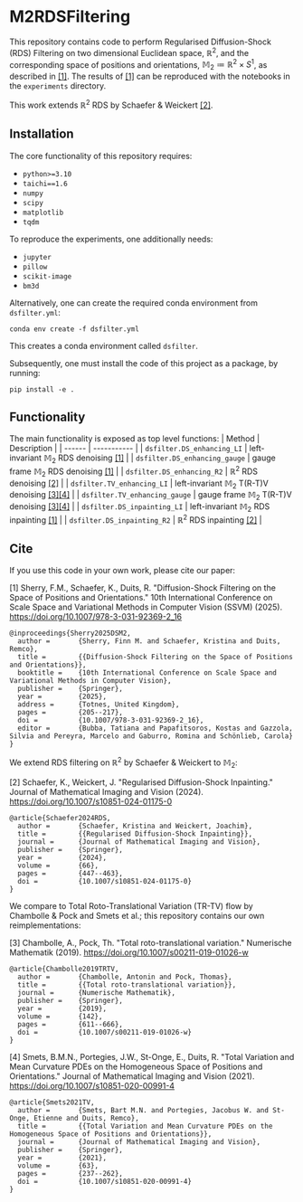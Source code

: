 # M2RDSFiltering
This repository contains code to perform Regularised Diffusion-Shock (RDS) Filtering on two dimensional Euclidean space, $\mathbb{R}^2$, and the corresponding space of positions and orientations, $\mathbb{M}_2 \coloneqq \mathbb{R}^2 \times S^1$, as described in [[1]](#1). The results of [[1]](#1) can be reproduced with the notebooks in the `experiments` directory.

This work extends $\mathbb{R}^2$ RDS by Schaefer & Weickert [[2]](#2).

## Installation
The core functionality of this repository requires:
* `python>=3.10`
* `taichi==1.6`
* `numpy`
* `scipy`
* `matplotlib`
* `tqdm`

To reproduce the experiments, one additionally needs:
* `jupyter`
* `pillow`
* `scikit-image`
* `bm3d`

Alternatively, one can create the required conda environment from `dsfilter.yml`:
```
conda env create -f dsfilter.yml
```
This creates a conda environment called `dsfilter`.

Subsequently, one must install the code of this project as a package, by running:
```
pip install -e .
```

## Functionality
The main functionality is exposed as top level functions:
| Method | Description |
| ------ | ----------- |
| `dsfilter.DS_enhancing_LI`    | left-invariant $\mathbb{M}_2$ RDS denoising [[1]](#1) |
| `dsfilter.DS_enhancing_gauge` | gauge frame $\mathbb{M}_2$ RDS denoising [[1]](#1) |
| `dsfilter.DS_enhancing_R2`    | $\mathbb{R}^2$ RDS denoising [[2]](#2) |
| `dsfilter.TV_enhancing_LI`    | left-invariant $\mathbb{M}_2$ T(R-T)V denoising [[3]](#3)[[4]](#4) |
| `dsfilter.TV_enhancing_gauge` | gauge frame $\mathbb{M}_2$ T(R-T)V denoising [[3]](#3)[[4]](#4) |
| `dsfilter.DS_inpainting_LI`   | left-invariant $\mathbb{M}_2$ RDS inpainting [[1]](#1) |
| `dsfilter.DS_inpainting_R2`   | $\mathbb{R}^2$ RDS inpainting [[2]](#2) |

## Cite
If you use this code in your own work, please cite our paper:

<a id="1">[1]</a> Sherry, F.M., Schaefer, K., Duits, R. "Diffusion-Shock Filtering on the Space of Positions and Orientations." 10th International Conference on Scale Space and Variational Methods in Computer Vision (SSVM) (2025). https://doi.org/10.1007/978-3-031-92369-2_16
```
@inproceedings{Sherry2025DSM2,
  author =       {Sherry, Finn M. and Schaefer, Kristina and Duits, Remco},
  title =        {{Diffusion-Shock Filtering on the Space of Positions and Orientations}},
  booktitle =    {10th International Conference on Scale Space and Variational Methods in Computer Vision},
  publisher =    {Springer},
  year =         {2025},
  address =      {Totnes, United Kingdom},
  pages =        {205--217},
  doi =          {10.1007/978-3-031-92369-2_16},
  editor =       {Bubba, Tatiana and Papafitsoros, Kostas and Gazzola, Silvia and Pereyra, Marcelo and Gaburro, Romina and Schönlieb, Carola}
}
```

We extend RDS filtering on $\mathbb{R}^2$ by Schaefer & Weickert to $\mathbb{M}_2$:

<a id="2">[2]</a> Schaefer, K., Weickert, J. "Regularised Diffusion-Shock Inpainting." Journal of Mathematical Imaging and Vision (2024). https://doi.org/10.1007/s10851-024-01175-0
```
@article{Schaefer2024RDS,
  author =       {Schaefer, Kristina and Weickert, Joachim},
  title =        {{Regularised Diffusion-Shock Inpainting}},
  journal =      {Journal of Mathematical Imaging and Vision},
  publisher =    {Springer},
  year =         {2024},
  volume =       {66},
  pages =        {447--463},
  doi =          {10.1007/s10851-024-01175-0}
}
```

We compare to Total Roto-Translational Variation (TR-TV) flow by Chambolle & Pock and Smets et al.; this repository contains our own reimplementations:

<a id="3">[3]</a> Chambolle, A., Pock, Th. "Total roto-translational variation." Numerische Mathematik (2019). https://doi.org/10.1007/s00211-019-01026-w
```
@article{Chambolle2019TRTV,
  author =       {Chambolle, Antonin and Pock, Thomas},
  title =        {{Total roto-translational variation}},
  journal =      {Numerische Mathematik},
  publisher =    {Springer},
  year =         {2019},
  volume =       {142},
  pages =        {611--666},
  doi =          {10.1007/s00211-019-01026-w}
}
```

<a id="4">[4]</a> Smets, B.M.N., Portegies, J.W., St-Onge, E., Duits, R. "Total Variation and Mean Curvature PDEs on the Homogeneous Space of Positions and Orientations." Journal of Mathematical Imaging and Vision (2021). https://doi.org/10.1007/s10851-020-00991-4
```
@article{Smets2021TV,
  author =       {Smets, Bart M.N. and Portegies, Jacobus W. and St-Onge, Etienne and Duits, Remco},
  title =        {{Total Variation and Mean Curvature PDEs on the Homogeneous Space of Positions and Orientations}},
  journal =      {Journal of Mathematical Imaging and Vision},
  publisher =    {Springer},
  year =         {2021},
  volume =       {63},
  pages =        {237--262},
  doi =          {10.1007/s10851-020-00991-4}
}
```